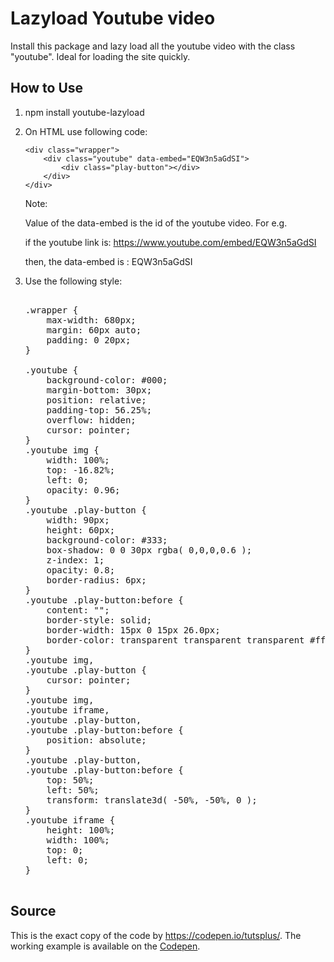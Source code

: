 # Lazyload Youtube video

  Install this package and lazy load all the youtube video with the class "youtube". Ideal for loading the site quickly.

## How to Use

1. npm install youtube-lazyload

2. On HTML use following code:

    ```
    <div class="wrapper">
        <div class="youtube" data-embed="EQW3n5aGdSI">
            <div class="play-button"></div>
        </div>
    </div>
    ```

    Note: 

    Value of the data-embed is the id of the youtube video. For e.g.

    if the youtube link is: https://www.youtube.com/embed/EQW3n5aGdSI

    then, the data-embed is : EQW3n5aGdSI

3.  Use the following style:

    <pre>

    .wrapper {
        max-width: 680px;
        margin: 60px auto;
        padding: 0 20px;
    }

    .youtube {
        background-color: #000;
        margin-bottom: 30px;
        position: relative;
        padding-top: 56.25%;
        overflow: hidden;
        cursor: pointer;
    }
    .youtube img {
        width: 100%;
        top: -16.82%;
        left: 0;
        opacity: 0.96;
    }
    .youtube .play-button {
        width: 90px;
        height: 60px;
        background-color: #333;
        box-shadow: 0 0 30px rgba( 0,0,0,0.6 );
        z-index: 1;
        opacity: 0.8;
        border-radius: 6px;
    }
    .youtube .play-button:before {
        content: "";
        border-style: solid;
        border-width: 15px 0 15px 26.0px;
        border-color: transparent transparent transparent #fff;
    }
    .youtube img,
    .youtube .play-button {
        cursor: pointer;
    }
    .youtube img,
    .youtube iframe,
    .youtube .play-button,
    .youtube .play-button:before {
        position: absolute;
    }
    .youtube .play-button,
    .youtube .play-button:before {
        top: 50%;
        left: 50%;
        transform: translate3d( -50%, -50%, 0 );
    }
    .youtube iframe {
        height: 100%;
        width: 100%;
        top: 0;
        left: 0;
    }

    </pre>


##  Source

<p>This is the exact copy of the code by <a href="https://codepen.io/tutsplus/">https://codepen.io/tutsplus/</a>. The working example is available
on the <a href="https://codepen.io/tutsplus/pen/RRVRro">Codepen</a>.</p>
